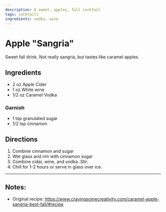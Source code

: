 ```yaml
---
description: A sweet, appley, fall cocktail 
tags: cocktails
ingredients: vodka, wine
---
```


# Apple "Sangria"

Sweet fall drink. Not really sangria, but tastes like caramel apples.

## Ingredients

- 2 oz Apple Cider
- 1 oz White wine
- 1/2 oz Caramel Vodka

### Garnish
- 1 tsp granulated sugar
- 1/2 tsp cinnamon

## Directions

1. Combine cinnamon and sugar
2. Wet glass and rim with cinnamon sugar 
3. Combine cidar, wine, and vodka. Stir.
4. Chill for 1-2 hours or serve in glass over ice.

---

## Notes: 

- Original recipe: https://www.cravingsomecreativity.com/caramel-apple-sangria-best-fall/#recipe